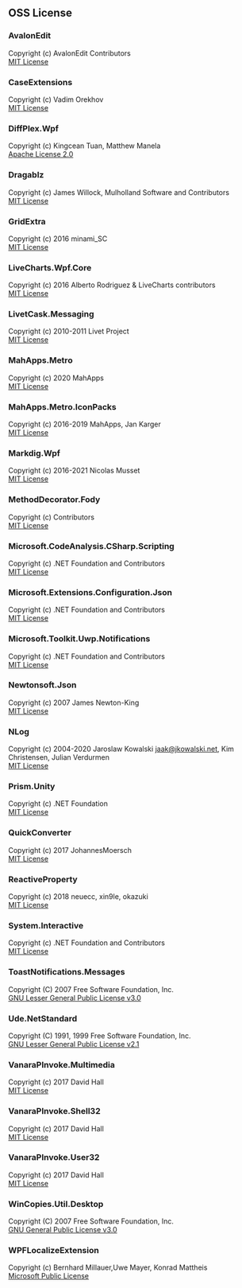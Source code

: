 ## OSS License

### AvalonEdit
Copyright (c) AvalonEdit Contributors  
[MIT License](https://github.com/icsharpcode/AvalonEdit/blob/master/LICENSE)  

### CaseExtensions
Copyright (c) Vadim Orekhov  
[MIT License](https://github.com/vad3x/case-extensions/blob/master/readme.md#license)  

### DiffPlex.Wpf
Copyright (c) Kingcean Tuan, Matthew Manela  
[Apache License 2.0](https://github.com/mmanela/diffplex/blob/master/License.txt)  

### Dragablz
Copyright (c) James Willock,  Mulholland Software and Contributors  
[MIT License](https://raw.githubusercontent.com/ButchersBoy/Dragablz/master/LICENSE)  

### GridExtra
Copyright (c) 2016 minami_SC  
[MIT License](https://github.com/sourcechord/GridExtra/blob/master/LICENSE)  

### LiveCharts.Wpf.Core
Copyright (c) 2016 Alberto Rodriguez & LiveCharts contributors  
[MIT License](https://github.com/fedoaa/Live-Charts/blob/master/LICENSE.TXT)  

### LivetCask.Messaging
Copyright (c) 2010-2011 Livet Project  
[MIT License](https://github.com/runceel/Livet/blob/master/license-en.txt)  

### MahApps.Metro
Copyright (c) 2020 MahApps  
[MIT License](https://github.com/MahApps/MahApps.Metro/blob/develop/LICENSE)  

### MahApps.Metro.IconPacks
Copyright (c) 2016-2019 MahApps, Jan Karger  
[MIT License](https://github.com/MahApps/MahApps.Metro.IconPacks/blob/develop/LICENSE)  

### Markdig.Wpf
Copyright (c) 2016-2021 Nicolas Musset  
[MIT License](https://github.com/Kryptos-FR/markdig.wpf/blob/develop/LICENSE.md)  

### MethodDecorator.Fody
Copyright (c) Contributors  
[MIT License](https://github.com/Fody/MethodDecorator/blob/master/License.txt)  

### Microsoft.CodeAnalysis.CSharp.Scripting
Copyright (c) .NET Foundation and Contributors  
[MIT License](https://github.com/dotnet/roslyn/blob/master/License.txt)  

### Microsoft.Extensions.Configuration.Json
Copyright (c) .NET Foundation and Contributors  
[MIT License](https://github.com/dotnet/runtime/blob/master/LICENSE.TXT)  

### Microsoft.Toolkit.Uwp.Notifications
Copyright (c) .NET Foundation and Contributors  
[MIT License](https://github.com/CommunityToolkit/WindowsCommunityToolkit/blob/main/License.md)  

### Newtonsoft.Json
Copyright (c) 2007 James Newton-King  
[MIT License](https://github.com/JamesNK/Newtonsoft.Json/blob/master/LICENSE.md)  

### NLog
Copyright (c) 2004-2020 Jaroslaw Kowalski <jaak@jkowalski.net>, Kim Christensen, Julian Verdurmen  
[MIT License](https://github.com/NLog/NLog/blob/dev/LICENSE.txt)  

### Prism.Unity
Copyright (c) .NET Foundation  
[MIT License](https://github.com/PrismLibrary/Prism/blob/master/LICENSE)  

### QuickConverter
Copyright (c) 2017 JohannesMoersch  
[MIT License](https://github.com/JohannesMoersch/QuickConverter/blob/master/LICENSE)  

### ReactiveProperty
Copyright (c) 2018 neuecc, xin9le, okazuki  
[MIT License](https://github.com/runceel/ReactiveProperty/blob/main/LICENSE.txt)  

### System.Interactive
Copyright (c) .NET Foundation and Contributors  
[MIT License](https://github.com/dotnet/reactive/blob/main/LICENSE)  

### ToastNotifications.Messages
Copyright (C) 2007 Free Software Foundation, Inc.  
[GNU Lesser General Public License v3.0](https://github.com/rafallopatka/ToastNotifications/blob/master-v2/license)  

### Ude.NetStandard
Copyright (C) 1991, 1999 Free Software Foundation, Inc.  
[GNU Lesser General Public License v2.1](https://github.com/yinyue200/ude/blob/master/license/lgpl-2.1.txt)  

### VanaraPInvoke.Multimedia
Copyright (c) 2017 David Hall  
[MIT License](https://github.com/dahall/Vanara/blob/master/LICENSE)  

### VanaraPInvoke.Shell32
Copyright (c) 2017 David Hall  
[MIT License](https://github.com/dahall/Vanara/blob/master/LICENSE)  

### VanaraPInvoke.User32
Copyright (c) 2017 David Hall  
[MIT License](https://github.com/dahall/Vanara/blob/master/LICENSE)  

### WinCopies.Util.Desktop
Copyright (C) 2007 Free Software Foundation, Inc.  
[GNU General Public License v3.0](https://github.com/pierresprim/WinCopies/blob/master/LICENSE)  

### WPFLocalizeExtension
Copyright (c) Bernhard Millauer,Uwe Mayer, Konrad Mattheis  
[Microsoft Public License](https://github.com/XAMLMarkupExtensions/WPFLocalizationExtension/blob/master/LICENSE)  